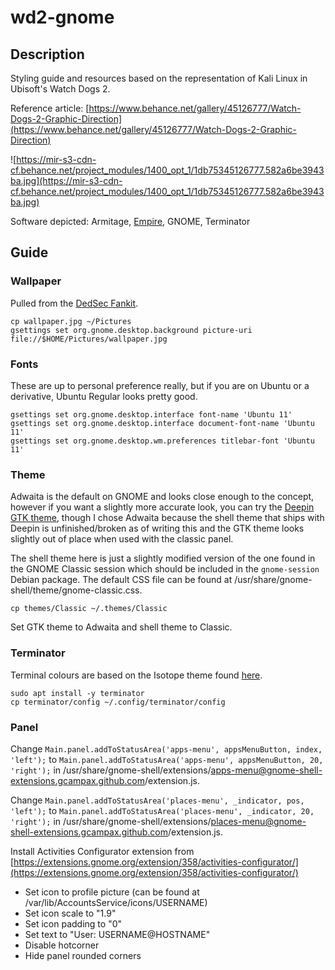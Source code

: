 # wd2-gnome

## Description

Styling guide and resources based on the representation of Kali Linux in Ubisoft's Watch Dogs 2.

Reference article: [https://www.behance.net/gallery/45126777/Watch-Dogs-2-Graphic-Direction](https://www.behance.net/gallery/45126777/Watch-Dogs-2-Graphic-Direction)

![https://mir-s3-cdn-cf.behance.net/project_modules/1400_opt_1/1db75345126777.582a6be3943ba.jpg](https://mir-s3-cdn-cf.behance.net/project_modules/1400_opt_1/1db75345126777.582a6be3943ba.jpg)

Software depicted: Armitage, [Empire](https://github.com/EmpireProject/Empire), GNOME, Terminator

## Guide

### Wallpaper

Pulled from the [DedSec Fankit](https://news.ubisoft.com/en-us/article/13qrfvKY8TBLMHHDSe2zdh/watch-dogs-2-grab-the-dedsec-fankit-and-marcus-holloway-cosplay-guide).

```
cp wallpaper.jpg ~/Pictures
gsettings set org.gnome.desktop.background picture-uri file://$HOME/Pictures/wallpaper.jpg
```

### Fonts

These are up to personal preference really, but if you are on Ubuntu or a derivative, Ubuntu Regular looks pretty good.

```
gsettings set org.gnome.desktop.interface font-name 'Ubuntu 11'
gsettings set org.gnome.desktop.interface document-font-name 'Ubuntu 11'
gsettings set org.gnome.desktop.wm.preferences titlebar-font 'Ubuntu 11'
```

### Theme

Adwaita is the default on GNOME and looks close enough to the concept, however if you want a slightly more accurate look, you can try the [Deepin GTK theme](), though I chose Adwaita because the shell theme that ships with Deepin is unfinished/broken as of writing this and the GTK theme looks slightly out of place when used with the classic panel.

The shell theme here is just a slightly modified version of the one found in the GNOME Classic session which should be included in the `gnome-session` Debian package. The default CSS file can be found at /usr/share/gnome-shell/theme/gnome-classic.css.

`cp themes/Classic ~/.themes/Classic`

Set GTK theme to Adwaita and shell theme to Classic.

### Terminator

Terminal colours are based on the Isotope theme found [here](http://terminal.sexy).

```
sudo apt install -y terminator
cp terminator/config ~/.config/terminator/config
```

### Panel

Change `Main.panel.addToStatusArea('apps-menu', appsMenuButton, index, 'left');` to `Main.panel.addToStatusArea('apps-menu', appsMenuButton, 20, 'right');` in /usr/share/gnome-shell/extensions/apps-menu@gnome-shell-extensions.gcampax.github.com/extension.js.

Change `Main.panel.addToStatusArea('places-menu', _indicator, pos, 'left');` to `Main.panel.addToStatusArea('places-menu', _indicator, 20, 'right');` in /usr/share/gnome-shell/extensions/places-menu@gnome-shell-extensions.gcampax.github.com/extension.js.

Install Activities Configurator extension from [https://extensions.gnome.org/extension/358/activities-configurator/](https://extensions.gnome.org/extension/358/activities-configurator/)

- Set icon to profile picture (can be found at /var/lib/AccountsService/icons/USERNAME)
- Set icon scale to "1.9"
- Set icon padding to "0"
- Set text to "User: USERNAME@HOSTNAME"
- Disable hotcorner
- Hide panel rounded corners
